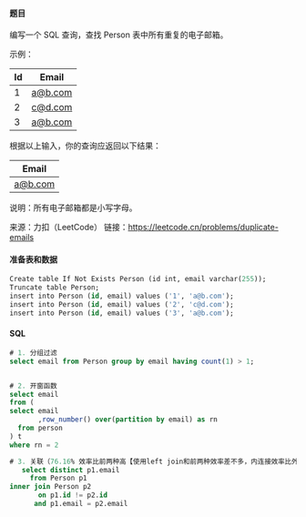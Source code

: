 #### 题目

编写一个 SQL 查询，查找 Person 表中所有重复的电子邮箱。

示例：

| Id  | Email   |
| --- | ------- |
| 1   | a@b.com |
| 2   | c@d.com |
| 3   | a@b.com |

根据以上输入，你的查询应返回以下结果：

| Email   |
| ------- |
| a@b.com |

说明：所有电子邮箱都是小写字母。

来源：力扣（LeetCode）
链接：https://leetcode.cn/problems/duplicate-emails

#### 准备表和数据

```sql
Create table If Not Exists Person (id int, email varchar(255));
Truncate table Person;
insert into Person (id, email) values ('1', 'a@b.com');
insert into Person (id, email) values ('2', 'c@d.com');
insert into Person (id, email) values ('3', 'a@b.com');
```

#### SQL

```sql
# 1. 分组过滤
select email from Person group by email having count(1) > 1;


# 2. 开窗函数
select email
from (
select email 
       ,row_number() over(partition by email) as rn
  from person
) t
where rn = 2

# 3. 关联（76.16% 效率比前两种高【使用left join和前两种效率差不多，内连接效率比外连接要高】）
   select distinct p1.email
     from Person p1
inner join Person p2
       on p1.id != p2.id
      and p1.email = p2.email
	  

```